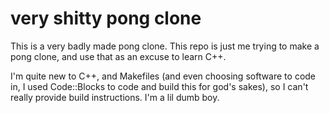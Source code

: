 # very shitty pong clone

This is a very badly made pong clone. 
This repo is just me trying to make a pong clone, and use that as an excuse to learn C++.

I'm quite new to C++, and Makefiles (and even choosing software to code in, I used Code::Blocks to code and build this for god's sakes), so I can't really provide build instructions.
I'm a lil dumb boy.
